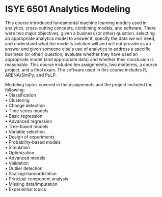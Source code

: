 # ISYE 6501 Analytics Modeling
This course introduced fundamental machine learning models used in analytics, cross-cutting concepts, combining models, and software. There were two major objectives, given a business (or other) question, selecting an appropriate analytics model to answer it, specify the data we will need, and understand what the model's solution will and will not provide as an answer and given someone else's use of analytics to address a specific business (or other) question, evaluate whether they have used an appropriate model (and appropriate data) and whether their conclusion is reasonable. This course included ten assignments, two midterms, a course project, and a final exam. The software used in this course includes R, ARENA/SimPy, and PuLP. 

Modeling topics covered in the assignemnts and the project included the following: <br />
•	Classification <br />
•	Clustering<br />
•	Change detection<br />
•	Time series models<br />
•	Basic regression<br />
•	Advanced regression<br />
•	Tree-based models<br />
•	Variable selection<br />
•	Design of experiments<br />
•	Probability-based models<br />
•	Simulation<br />
•	Optimization<br />
•	Advanced models<br />
•	Validation<br />
•	Outlier detection<br />
•	Scaling/standardization<br />
•	Principal component analysis<br />
•	Missing data/imputation<br />
•	Experiential topics<br />
